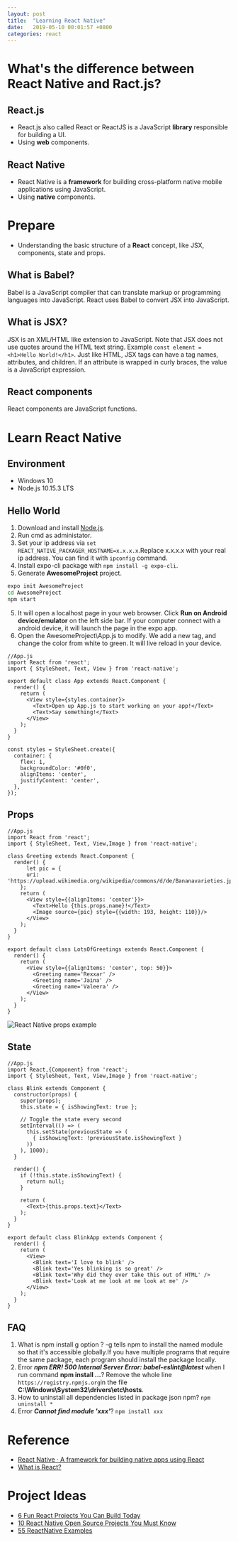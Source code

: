 ```yaml
---
layout: post
title:  "Learning React Native"
date:   2019-05-10 00:01:57 +0800
categories: react
---
```

# What's the difference between React Native and Ract.js?
## React.js
* React.js also called React or ReactJS is a JavaScript **library** responsible for building a UI. 
* Using **web** components.

## React Native
* React Native is a **framework** for building cross-platform native mobile applications using JavaScript. 
* Using **native** components.

# Prepare
* Understanding the basic structure of a **React** concept, like JSX, components, state and props.

## What is Babel?
Babel is a JavaScript compiler that can translate markup or programming languages into JavaScript.
React uses Babel to convert JSX into JavaScript.

## What is JSX?
JSX is an XML/HTML like extension to JavaScript.
Note that JSX does not use quotes around the HTML text string.
Example ```const element = <h1>Hello World!</h1>```.
Just like HTML, JSX tags can have a tag names, attributes, and children. If an attribute is wrapped in curly braces, the value is a JavaScript expression.

## React components
React components are JavaScript functions.

# Learn React Native
## Environment
* Windows 10
* Node.js 10.15.3 LTS

## Hello World
1. Download and install [Node.js](https://nodejs.org/en/).
2. Run cmd as administator.
3. Set your ip address via ```set REACT_NATIVE_PACKAGER_HOSTNAME=x.x.x.x```.Replace x.x.x.x with your real ip address. You can find it with ```ipconfig``` command.
3. Install expo-cli package with ```npm install -g expo-cli```.
4. Generate **AwesomeProject** project.
```bat
expo init AwesomeProject
cd AwesomeProject
npm start
```
5. It will open a localhost page in your web browser. Click **Run on Android device/emulator** on the left side bar. If your computer connect with a android device, it will launch the page in the expo app. 
5. Open the AwesomeProject\App.js to modify. We add a new **<Text>** tag, and change the color from white to green. It will live reload in your device.

```
//App.js
import React from 'react';
import { StyleSheet, Text, View } from 'react-native';

export default class App extends React.Component {
  render() {
    return (
      <View style={styles.container}>
        <Text>Open up App.js to start working on your app!</Text>
        <Text>Say something!</Text>
      </View>
    );
  }
}

const styles = StyleSheet.create({
  container: {
    flex: 1,
    backgroundColor: '#0f0',
    alignItems: 'center',
    justifyContent: 'center',
  },
});
```

## Props
```
//App.js
import React from 'react';
import { StyleSheet, Text, View,Image } from 'react-native';

class Greeting extends React.Component {
  render() {
	  let pic = {
      uri: 'https://upload.wikimedia.org/wikipedia/commons/d/de/Bananavarieties.jpg'
    };
    return (
      <View style={{alignItems: 'center'}}>
        <Text>Hello {this.props.name}!</Text>
        <Image source={pic} style={{width: 193, height: 110}}/>
      </View>
    );
  }
}

export default class LotsOfGreetings extends React.Component {
  render() {
    return (
      <View style={{alignItems: 'center', top: 50}}>
        <Greeting name='Rexxar' />
        <Greeting name='Jaina' />
        <Greeting name='Valeera' />
      </View>
    );
  }
}
```
![React Native props example](/assets/react-native-props-example.jpg)

## State
```
//App.js
import React,{Component} from 'react';
import { StyleSheet, Text, View,Image } from 'react-native';

class Blink extends Component {
  constructor(props) {
    super(props);
    this.state = { isShowingText: true };

    // Toggle the state every second
    setInterval(() => (
      this.setState(previousState => (
        { isShowingText: !previousState.isShowingText }
      ))
    ), 1000);
  }

  render() {
    if (!this.state.isShowingText) {
      return null;
    }

    return (
      <Text>{this.props.text}</Text>
    );
  }
}

export default class BlinkApp extends Component {
  render() {
    return (
      <View>
        <Blink text='I love to blink' />
        <Blink text='Yes blinking is so great' />
        <Blink text='Why did they ever take this out of HTML' />
        <Blink text='Look at me look at me look at me' />
      </View>
    );
  }
}
```

## FAQ
1. What is npm install g option ? -g tells npm to install the named module so that it's accessible globally.If you have multiple programs that require the same package, each program should install the package locally.
2. Error ***npm ERR! 500 Internal Server Error: babel-eslint@latest*** when I run command **npm install ...**? Remove the whole line ``` https://registry.npmjs.org```in the file **C:\Windows\System32\drivers\etc\hosts**. 
3. How to uninstall all dependencies listed in package json npm? ```npm uninstall *```
4. Error ***Cannot find module 'xxx'***? ```npm install xxx```

# Reference
* [React Native · A framework for building native apps using React](https://facebook.github.io/react-native/)
* [What is React?](https://www.w3schools.com/whatis/whatis_react.asp)

# Project Ideas
* [6 Fun React Projects You Can Build Today](https://daveceddia.com/react-practice-projects/)
* [10 React Native Open Source Projects You Must Know](https://apiko.com/blog/10-react-native-open-source-projects-you-must-know/)
* [55 ReactNative Examples](https://react.rocks/tag/ReactNative?show=40)

